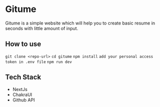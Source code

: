 # Gitume

Gitume is a simple website which will help you to create basic resume in seconds with little amount of input.

## How to use
`git clone <repo-url>`
`cd gitume`
`npm install`
`add your personal access token in .env file`
`npm run dev`

## Tech Stack 
- NextJs
- ChakraUI
- Github API